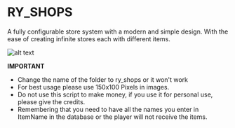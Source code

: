 # RY_SHOPS
A fully configurable store system with a modern and simple design.
With the ease of creating infinite stores each with different items.

![alt text](https://imgur.com/cX6dEyQ.png)

**IMPORTANT**

- Change the name of the folder to ry_shops or it won't work
- For best usage please use 150x100 Pixels in images.
- Do not use this script to make money, if you use it for personal use, please give the credits.
- Remembering that you need to have all the names you enter in ItemName in the database or the player will not receive the items.
